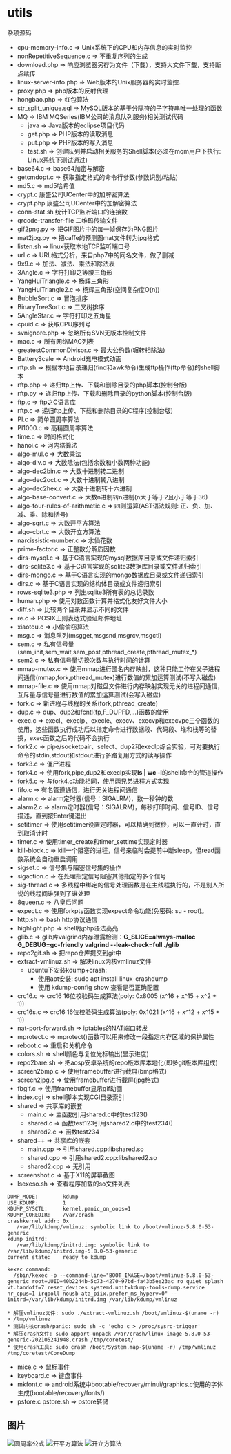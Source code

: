 # utils
杂项源码
  * cpu-memory-info.c => Unix系统下的CPU和内存信息的实时监控
  * nonRepetitiveSequence.c => 不重复序列的生成
  * download.php => 响应浏览器另存为文件（下载），支持大文件下载，支持断点续传
  * linux-server-info.php => Web版本的Unix服务器的实时监控.
  * proxy.php => php版本的反射代理
  * hongbao.php => 红包算法
  * str_split_unique.sql => MySQL版本的基于分隔符的子字符串唯一处理的函数
  * MQ => IBM MQSeries(IBM公司的消息队列服务)相关测试代码
    * java => Java版本的eclipse项目代码
    * get.php => PHP版本的读取消息
    * put.php => PHP版本的写入消息
    * test.sh => 创建队列并启动相关服务的Shell脚本(必须在mqm用户下执行: Linux系统下测试通过)
  * base64.c => base64加密与解密
  * getcmdopt.c => 获取指定格式的命令行参数(参数识别/粘贴)
  * md5.c => md5哈希值
  * crypt.c 康盛公司UCenter中的加解密算法
  * crypt.php 康盛公司UCenter中的加解密算法
  * conn-stat.sh 统计TCP监听端口的连接数
  * qrcode-transfer-file 二维码传输文件
  * gif2png.py => 把GIF图片中的每一帧保存为PNG图片
  * mat2jpg.py => 把caffe的预测图mat文件转为jpg格式
  * listen.sh => linux获取本地TCP监听端口号
  * url.c => URL格式分析，来自php7中的同名文件，做了删减
  * 9x9.c => 加法、减法、乘法和除法表
  * 3Angle.c => 字符打印之等腰三角形
  * YangHuiTriangle.c => 杨辉三角形
  * YangHuiTriangle2.c => 杨辉三角形(空间复杂度O(n))
  * BubbleSort.c => 冒泡排序
  * BinaryTreeSort.c => 二叉树排序
  * 5AngleStar.c => 字符打印之五角星
  * cpuid.c => 获取CPU序列号
  * svnignore.php => 忽略所有SVN无版本控制文件
  * mac.c => 所有网络MAC列表
  * greatestCommonDivisor.c => 最大公约数(辗转相除法)
  * BatteryScale => Android充电模式动画
  * rftp.sh => 根据本地目录递归(find和awk命令)生成ftp操作(ftp命令)的shell脚本
  * rftp.php => 递归ftp上传、下载和删除目录的php脚本(控制台版)
  * rftp.py => 递归ftp上传、下载和删除目录的python脚本(控制台版)
  * ftp.c => ftp之C语言库
  * rftp.c => 递归ftp上传、下载和删除目录的C程序(控制台版)
  * PI.c => 简单圆周率算法
  * PI1000.c => 高精圆周率算法
  * time.c => 时间格式化
  * hanoi.c => 河内塔算法
  * algo-mul.c => 大数乘法
  * algo-div.c => 大数除法(包括余数和小数两种功能)
  * algo-dec2bin.c => 大数十进制转二进制
  * algo-dec2oct.c => 大数十进制转八进制
  * algo-dec2hex.c => 大数十进制转十六进制
  * algo-base-convert.c => 大数n进制转n进制(n大于等于2且小于等于36)
  * algo-four-rules-of-arithmetic.c => 四则运算(AST语法规则: 正、负、加、减、乘、除和括号)
  * algo-sqrt.c => 大数开平方算法
  * algo-cbrt.c => 大数开立方算法
  * narcissistic-number.c => 水仙花数
  * prime-factor.c => 正整数分解质因数
  * dirs-mysql.c => 基于C语言实现的mysql数据库目录或文件递归索引
  * dirs-sqlite3.c => 基于C语言实现的sqlite3数据库目录或文件递归索引
  * dirs-mongo.c => 基于C语言实现的mongo数据库目录或文件递归索引
  * dirs.c => 基于C语言实现的结构体目录或文件递归索引
  * rows-sqlite3.php => 列出sqlite3所有表的总记录数
  * human.php => 使用对数函数计算并格式化友好文件大小
  * diff.sh => 比较两个目录并显示不同的文件
  * re.c => POSIX正则表达式验证邮件地址
  * xiaotou.c => 小偷偷窃算法
  * msg.c => 消息队列(msgget,msgsnd,msgrcv,msgctl)
  * sem.c => 私有信号量(sem_init,sem_wait,sem_post,pthread_create,pthread_mutex_*)
  * sem2.c => 私有信号量切换次数与执行时间的计算
  * mmap-mutex.c => 使用mmap进行匿名内存映射，这种只能工作在父子进程间通信(mmap,fork,pthread_mutex)进行数值的累加运算测试(不写入磁盘)
  * mmap-file.c => 使用mmap对磁盘文件进行内存映射实现无关的进程间通信，互斥量与信号量进行数值的累加运算测试(会写入磁盘)
  * fork.c => 新进程与线程的关系(fork,pthread_create)
  * dup.c => dup、dup2和fcntl(fp,F_DUPFD,...)函数的使用
  * exec.c => execl、execlp、execle、execv、execvp和execvpe三个函数的使用，这些函数执行成功后以指定命令进行数据段、代码段、堆和栈等的替换，exec函数之后的代码不会执行
  * fork2.c => pipe/socketpair、select、dup2和execlp综合实验，可对要执行命令的stdin,stdout和stdout进行多路复用方式的读写操作
  * fork3.c => 僵尸进程
  * fork4.c => 使用fork,pipe,dup2和execlp实现**ls | wc -l**的shell命令的管道操作
  * fork5.c => 与fork4.c功能相同，使用两兄弟进程方式实现
  * fifo.c => 有名管道通信，进行无关进程间通信
  * alarm.c => alarm定时器(信号：SIGALRM)，数一秒钟的数
  * alarm2.c => alarm定时器(信号：SIGALRM)，每秒打印时间、信号ID、信号描述，直到按Enter键退出
  * setitimer => 使用setitimer设置定时器，可以精确到微秒，可以一直计时，直到取消计时
  * timer.c => 使用timer_create和timer_settime实现定时器
  * kill-block.c => kill一个阻塞的进程，信号来临时会提前中断sleep，但read函数系统会自动重启调用
  * sigset.c => 信号集与阻塞信号集的操作
  * sigaction.c => 在处理指定信号阻塞其他指定的多个信号
  * sig-thread.c => 多线程中绑定的信号处理函数是在主线程执行的，不是别人所说的线程间谁强到了谁处理
  * 8queen.c => 八皇后问题
  * expect.c => 使用forkpty函数实现expect命令功能(免密码: su - root)。
  * http.sh => bash http协议通信
  * highlight.php => shell版php语法高亮
  * glib.c => glib库valgrind内存泄露检测：**G_SLICE=always-malloc G_DEBUG=gc-friendly valgrind --leak-check=full ./glib**
  * repo2git.sh => 把repo仓库提交到git中
  * extract-vmlinuz.sh => 解决linux内核vmlinuz文件
  	* ubuntu下安装kdump+crash:
  	  * 使用apt安装: sudo apt install linux-crashdump
  	  * 使用 kdump-config show 查看是否正确配置
  * crc16.c => crc16 16位校验码生成算法(poly: 0x8005 (x^16 + x^15 + x^2 + 1))
  * crc16s.c => crc16 16位校验码生成算法(poly: 0x1021 (x^16 + x^12 + x^15 + 1))
  * nat-port-forward.sh => iptables的NAT端口转发
  * mprotect.c => mprotect()函数可以用来修改一段指定内存区域的保护属性
  * reboot.c => 重启和关机命令
  * colors.sh => shell颜色与复位光标输出(显示进度)
  * repo2bare.sh => 把aosp安卓系统的repo版本库本地化(即多git版本库组成)
  * screen2bmp.c => 使用framebuffer进行截屏(bmp格式)
  * screen2jpg.c => 使用framebuffer进行截屏(jpg格式)
  * fbgif.c => 使用framebuffer显示gif动画
  * index.cgi => shell脚本实现CGI目录索引
  * shared => 共享库的嵌套
    * main.c => 主函数引用shared.c中的test123()
    * shared.c => 函数test123引用shared2.c中的test234()
    * shared2.c => 函数test234
  * shared++ => 共享库的嵌套
    * main.cpp => 引用shared.cpp:libshared.so
    * shared.cpp => 引用shared2.cpp:libshared2.so
    * shared2.cpp => 无引用
  * screenshot.c => 基于X11的屏幕截图
  * lsexeso.sh => 查看程序加载的so文件列表
```
DUMP_MODE:        kdump
USE_KDUMP:        1
KDUMP_SYSCTL:     kernel.panic_on_oops=1
KDUMP_COREDIR:    /var/crash
crashkernel addr: 0x
   /var/lib/kdump/vmlinuz: symbolic link to /boot/vmlinuz-5.8.0-53-generic
kdump initrd: 
   /var/lib/kdump/initrd.img: symbolic link to /var/lib/kdump/initrd.img-5.8.0-53-generic
current state:    ready to kdump

kexec command:
  /sbin/kexec -p --command-line="BOOT_IMAGE=/boot/vmlinuz-5.8.0-53-generic root=UUID=40b2244b-5c73-4270-97bd-fa43b5ee23ac ro quiet splash vt.handoff=7 reset_devices systemd.unit=kdump-tools-dump.service nr_cpus=1 irqpoll nousb ata_piix.prefer_ms_hyperv=0" --initrd=/var/lib/kdump/initrd.img /var/lib/kdump/vmlinuz
```
    * 解压vmlinuz文件: sudo ./extract-vmlinuz.sh /boot/vmlinuz-$(uname -r) > /tmp/vmlinuz
    * 测试内核crash/panic: sudo sh -c 'echo c > /proc/sysrq-trigger'
    * 解压crash文件: sudo apport-unpack /var/crash/linux-image-5.8.0-53-generic-202105241948.crash /tmp/coretest/
    * 使用crash工具: sudo crash /boot/System.map-$(uname -r) /tmp/vmlinuz /tmp/coretest/CoreDump
  * mice.c => 鼠标事件
  * keyboard.c => 键盘事件
  * mkfont.c => android系统中bootable/recovery/minui/graphics.c使用的字体生成(bootable/recovery/fonts/)
  * pstore.c pstore.sh => pstore转储

## 图片
![圆周率公式](PI.jpg "圆周率公式")
![开平方算法](algo-sqrt.jpg "开平方算法")
![开立方算法](algo-cbrt.jpg "开立方算法")
